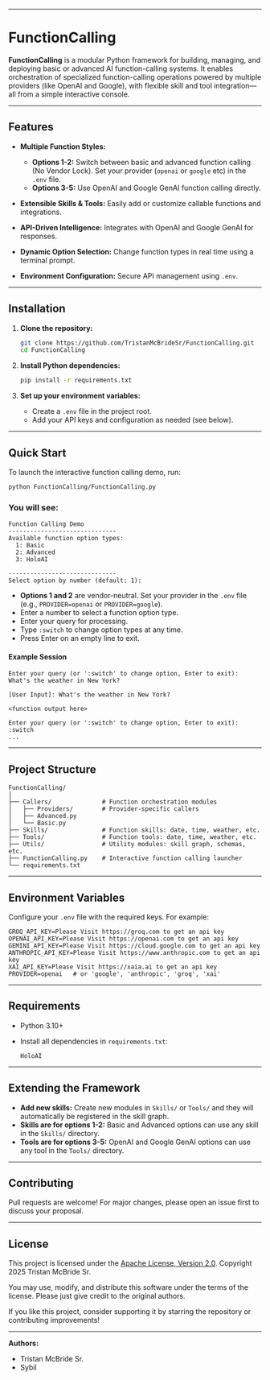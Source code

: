 ﻿
---

# FunctionCalling

**FunctionCalling** is a modular Python framework for building, managing, and deploying basic or advanced AI function-calling systems.
It enables orchestration of specialized function-calling operations powered by multiple providers (like OpenAI and Google), with flexible skill and tool integration—all from a simple interactive console.

---

## Features

* **Multiple Function Styles:**

  * **Options 1-2:** Switch between basic and advanced function calling (No Vendor Lock). Set your provider (`openai` or `google` etc) in the `.env` file.
  * **Options 3-5:** Use OpenAI and Google GenAI function calling directly.
* **Extensible Skills & Tools:** Easily add or customize callable functions and integrations.
* **API-Driven Intelligence:** Integrates with OpenAI and Google GenAI for responses.
* **Dynamic Option Selection:** Change function types in real time using a terminal prompt.
* **Environment Configuration:** Secure API management using `.env`.

---

## Installation

1. **Clone the repository:**

   ```sh
   git clone https://github.com/TristanMcBrideSr/FunctionCalling.git
   cd FunctionCalling
   ```

2. **Install Python dependencies:**

   ```sh
   pip install -r requirements.txt
   ```

3. **Set up your environment variables:**

   * Create a `.env` file in the project root.
   * Add your API keys and configuration as needed (see below).

---

## Quick Start

To launch the interactive function calling demo, run:

```sh
python FunctionCalling/FunctionCalling.py
```

### You will see:

```
Function Calling Demo
------------------------------
Available function option types:
  1: Basic
  2: Advanced
  3: HoloAI

------------------------------
Select option by number (default: 1):
```

* **Options 1 and 2** are vendor-neutral. Set your provider in the `.env` file (e.g., `PROVIDER=openai` or `PROVIDER=google`).
* Enter a number to select a function option type.
* Enter your query for processing.
* Type `:switch` to change option types at any time.
* Press Enter on an empty line to exit.

#### Example Session

```
Enter your query (or ':switch' to change option, Enter to exit):
What's the weather in New York?

[User Input]: What's the weather in New York?

<function output here>

Enter your query (or ':switch' to change option, Enter to exit):
:switch
...
```

---

## Project Structure

```
FunctionCalling/
│
├── Callers/              # Function orchestration modules
│   ├── Providers/        # Provider-specific callers
│   ├── Advanced.py
│   └── Basic.py
├── Skills/               # Function skills: date, time, weather, etc.
├── Tools/                # Function tools: date, time, weather, etc.
├── Utils/                # Utility modules: skill graph, schemas, etc.
├── FunctionCalling.py    # Interactive function calling launcher
└── requirements.txt
```

---

## Environment Variables

Configure your `.env` file with the required keys. For example:

```
GROQ_API_KEY=Please Visit https://groq.com to get an api key
OPENAI_API_KEY=Please Visit https://openai.com to get an api key
GEMINI_API_KEY=Please Visit https://cloud.google.com to get an api key
ANTHROPIC_API_KEY=Please Visit https://www.anthropic.com to get an api key
XAI_API_KEY=Please Visit https://xaia.ai to get an api key
PROVIDER=openai   # or 'google', 'anthropic', 'groq', 'xai'
```

---

## Requirements

* Python 3.10+
* Install all dependencies in `requirements.txt`:

  ```
  HoloAI
  ```

---

## Extending the Framework

* **Add new skills:** Create new modules in `Skills/` or `Tools/` and they will automatically be registered in the skill graph.
* **Skills are for options 1-2:** Basic and Advanced options can use any skill in the `Skills/` directory.
* **Tools are for options 3-5:** OpenAI and Google GenAI options can use any tool in the `Tools/` directory.

---

## Contributing

Pull requests are welcome!
For major changes, please open an issue first to discuss your proposal.

---

## License

This project is licensed under the [Apache License, Version 2.0](LICENSE).
Copyright 2025 Tristan McBride Sr.

You may use, modify, and distribute this software under the terms of the license.
Please just give credit to the original authors.

If you like this project, consider supporting it by starring the repository or contributing improvements!

---

**Authors:**
- Tristan McBride Sr.
- Sybil